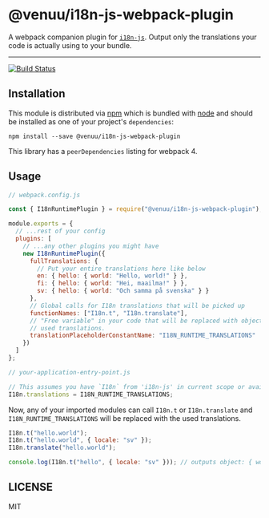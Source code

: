 # @venuu/i18n-js-webpack-plugin

A webpack companion plugin for [`i18n-js`](https://github.com/fnando/i18n-js/). Output only the translations your code is actually using to your bundle.

<hr />

[![Build Status][build-badge]][build]

## Installation

This module is distributed via [npm][npm] which is bundled with [node][node] and
should be installed as one of your project's `dependencies`:

```
npm install --save @venuu/i18n-js-webpack-plugin
```

This library has a `peerDependencies` listing for webpack 4.

## Usage

```javascript
// webpack.config.js

const { I18nRuntimePlugin } = require("@venuu/i18n-js-webpack-plugin");

module.exports = {
  // ...rest of your config
  plugins: [
    // ...any other plugins you might have
    new I18nRuntimePlugin({
      fullTranslations: {
        // Put your entire translations here like below
        en: { hello: { world: "Hello, world!" } },
        fi: { hello: { world: "Hei, maailma!" } },
        sv: { hello: { world: "Och samma på svenska" } }
      },
      // Global calls for I18n translations that will be picked up
      functionNames: ["I18n.t", "I18n.translate"],
      // "Free variable" in your code that will be replaced with object containing all
      // used translations.
      translationPlaceholderConstantName: "I18N_RUNTIME_TRANSLATIONS"
    })
  ]
};
```

```javascript
// your-application-entry-point.js

// This assumes you have `I18n` from 'i18n-js' in current scope or available as a global
I18n.translations = I18N_RUNTIME_TRANSLATIONS;
```

Now, any of your imported modules can call `I18n.t` or `I18n.translate` and `I18N_RUNTIME_TRANSLATIONS` will be replaced with the used translations.

```javascript
I18n.t("hello.world");
I18n.t("hello.world", { locale: "sv" });
I18n.translate("hello.world");

console.log(I18n.t("hello", { locale: "sv" })); // outputs object: { world: 'Hello, world!' }
```

## LICENSE

MIT

<!-- prettier-ignore-start -->

[npm]: https://www.npmjs.com/
[node]: https://nodejs.org
[build-badge]: https://travis-ci.org/venuu/@venuu/i18n-js-webpack-plugin.svg?branch=master
[build]: https://travis-ci.org/venuu/@venuu/i18n-js-webpack-plugin

<!-- prettier-ignore-end -->
